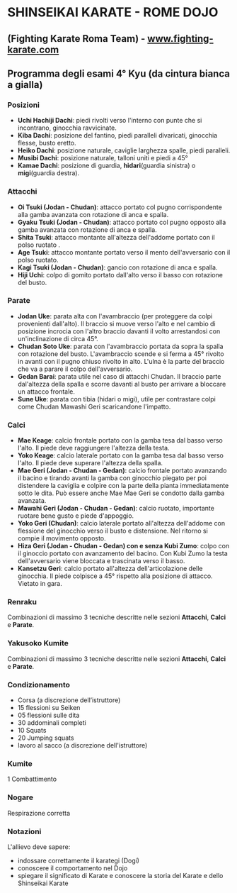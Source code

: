 # SHINSEIKAI KARATE - ROME DOJO 
## (Fighting Karate Roma Team) - www.fighting-karate.com

## Programma degli esami 4° Kyu (da cintura bianca a gialla)

### Posizioni
- **Uchi Hachiji Dachi**: piedi rivolti verso l'interno con punte che si incontrano, ginocchia ravvicinate.
- **Kiba Dachi**: posizione del fantino, piedi paralleli divaricati, ginocchia flesse, busto eretto.
- **Heiko Dachi**: posizione naturale, caviglie larghezza spalle, piedi paralleli.
- **Musibi Dachi**: posizione naturale, talloni uniti e piedi a 45°
- **Kamae Dachi**: posizione di guardia, **hidari**(guardia sinistra) o **migi**(guardia destra).

### Attacchi
- **Oi Tsuki (Jodan - Chudan)**: attacco portato col pugno corrispondente alla gamba avanzata con rotazione di anca e spalla.
- **Gyaku Tsuki (Jodan - Chudan)**: attacco portato col pugno opposto alla gamba avanzata con rotazione di anca e spalla.
- **Shita Tsuki**: attacco montante all'altezza dell'addome portato con il polso ruotato .
- **Age Tsuki**: attacco montante portato verso il mento dell'avversario con il polso ruotato.
- **Kagi Tsuki (Jodan - Chudan)**: gancio con rotazione di anca e spalla.
- **Hiji Uchi**: colpo di gomito portato dall'alto verso il basso con rotazione del busto.

### Parate
- **Jodan Uke**: parata alta con l'avambraccio (per proteggere da colpi provenienti dall'alto). Il braccio
  si muove verso l'alto e nel cambio di posizione incrocia con l'altro braccio davanti il volto arrestandosi
  con un'inclinazione di circa 45°.
- **Chudan Soto Uke**: parata con l'avambraccio portata da sopra la spalla con rotazione del busto. 
  L'avambraccio scende e si ferma a 45° rivolto in avanti con il pugno chiuso rivolto in alto. L'ulna è la parte
  del braccio che va a parare il colpo dell'avversario.
- **Gedan Barai**: parata utile nel caso di attacchi Chudan. Il braccio parte dal'altezza della spalla e scorre
  davanti al busto per arrivare a bloccare un attacco frontale.
- **Sune Uke**: parata con tibia (hidari o migi), utile per contrastare colpi come Chudan Mawashi Geri
  scaricandone l'impatto.

### Calci
- **Mae Keage**: calcio frontale portato con la gamba tesa dal basso verso l'alto. Il piede deve 
  raggiungere l'altezza della testa.
- **Yoko Keage**: calcio laterale portato con la gamba tesa dal basso verso l'alto. Il piede deve
  superare l'altezza della spalla.
- **Mae Geri (Jodan - Chudan - Gedan)**: calcio frontale portato avanzando il bacino e tirando avanti 
  la gamba con ginocchio piegato per poi distendere la caviglia e colpire con la parte della pianta 
  immediatamente sotto le dita. Può essere anche Mae Mae Geri se condotto dalla gamba avanzata.
- **Mawahi Geri (Jodan - Chudan - Gedan)**: calcio ruotato, importante ruotare bene gusto e piede d'appoggio.
- **Yoko Geri (Chudan)**: calcio laterale portato all'altezza dell'addome con flessione del ginocchio 
  verso il busto e distensione. Nel ritorno si compie il movimento opposto.
- **Hiza Geri (Jodan - Chudan - Gedan) con e senza Kubi Zumo**: colpo con il ginoccio portato con avanzamento
  del bacino. Con Kubi Zumo la testa dell'avversario viene bloccata e trascinata verso il basso.
- **Kansetzu Geri**: calcio portato all'altezza dell'articolazione delle ginocchia. Il piede colpisce a 45° 
  rispetto alla posizione di attacco. Vietato in gara.

### Renraku
Combinazioni di massimo 3 tecniche descritte nelle sezioni **Attacchi**,
**Calci** e **Parate**.

### Yakusoko Kumite
Combinazioni di massimo 3 tecniche descritte nelle sezioni **Attacchi**,
**Calci** e **Parate**.

### Condizionamento
- Corsa (a discrezione dell’istruttore)
- 15 flessioni su Seiken
- 05 flessioni sulle dita
- 30 addominali completi
- 10 Squats
- 20 Jumping squats
- lavoro al sacco (a discrezione dell'istruttore)

### Kumite
1 Combattimento

### Nogare
Respirazione corretta

### Notazioni
L'allievo deve sapere:
- indossare correttamente il karategi (Dogi)
- conoscere il comportamento nel Dojo
- spiegare il significato di Karate e conoscere la storia del Karate e dello
  Shinseikai Karate
